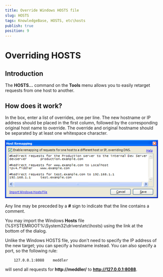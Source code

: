 ```yaml
---
title: Override Windows HOSTS file
slug: HOSTS
tags: KnowledgeBase, HOSTS, etc\hosts
publish: true
position: 9
---
```


Overriding HOSTS
================

Introduction
------------

The **HOSTS...** command on the **Tools** menu allows you to easily retarget requests from one host to another.

How does it work?
-----------------

In the box, enter a list of overrides, one per line. The new hostname or IP address should be placed in the first column, followed by the corresponding original host name to override. The override and original hostname should be separated by at least one whitespace character.

![Host Remapping][1]

Any line may be preceded by a **#** sign to indicate that the line contains a comment.

You may import the Windows **Hosts** file (%SYSTEMROOT%\System32\drivers\etc\hosts) using the link at the bottom of the dialog.

Unlike the Windows HOSTS file, you don't need to specify the IP address of the new target; you can specify a hostname instead. You can also specify a port, so the following rule:

		127.0.0.1:8088    meddler

will send all requests for **http://meddler/** to **http://127.0.0.1:8088**.

[1]: ../images/HOSTS/HOSTS.png
